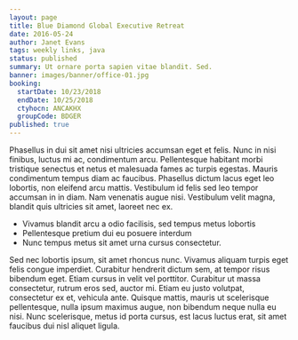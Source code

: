 ```yaml
---
layout: page
title: Blue Diamond Global Executive Retreat
date: 2016-05-24
author: Janet Evans
tags: weekly links, java
status: published
summary: Ut ornare porta sapien vitae blandit. Sed.
banner: images/banner/office-01.jpg
booking:
  startDate: 10/23/2018
  endDate: 10/25/2018
  ctyhocn: ANCAKHX
  groupCode: BDGER
published: true
---
```

Phasellus in dui sit amet nisi ultricies accumsan eget et felis. Nunc in nisi finibus, luctus mi ac, condimentum arcu. Pellentesque habitant morbi tristique senectus et netus et malesuada fames ac turpis egestas. Mauris condimentum tempus diam ac faucibus. Phasellus dictum lacus eget leo lobortis, non eleifend arcu mattis. Vestibulum id felis sed leo tempor accumsan in in diam. Nam venenatis augue nisi. Vestibulum velit magna, blandit quis ultricies sit amet, laoreet nec ex.

* Vivamus blandit arcu a odio facilisis, sed tempus metus lobortis
* Pellentesque pretium dui eu posuere interdum
* Nunc tempus metus sit amet urna cursus consectetur.

Sed nec lobortis ipsum, sit amet rhoncus nunc. Vivamus aliquam turpis eget felis congue imperdiet. Curabitur hendrerit dictum sem, at tempor risus bibendum eget. Etiam cursus in velit vel porttitor. Curabitur ut massa consectetur, rutrum eros sed, auctor mi. Etiam eu justo volutpat, consectetur ex et, vehicula ante. Quisque mattis, mauris ut scelerisque pellentesque, nulla ipsum maximus augue, non bibendum neque nulla eu nisi. Nunc scelerisque, metus id porta cursus, est lacus luctus erat, sit amet faucibus dui nisl aliquet ligula.
